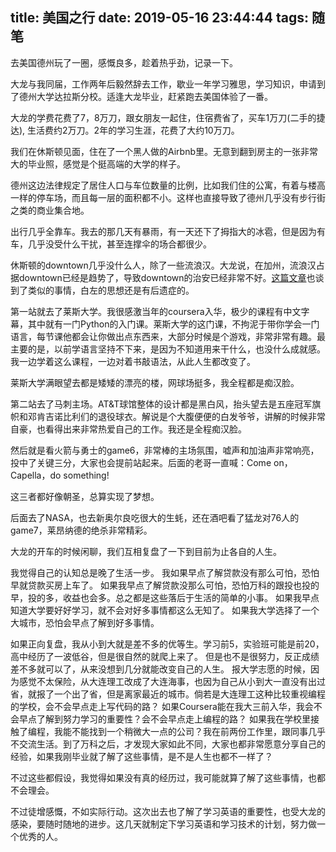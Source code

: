 title: 美国之行
date: 2019-05-16 23:44:44
tags: 随笔
---

去美国德州玩了一圈，感慨良多，趁着热乎劲，记录一下。<!--more-->

大龙与我同届，工作两年后毅然辞去工作，歇业一年学习雅思，学习知识，申请到了德州大学达拉斯分校。适逢大龙毕业，赶紧跑去美国体验了一番。

大龙的学费花费了7，8万刀，跟女朋友一起住，住宿费省了，买车1万刀(二手的捷达), 生活费约2万刀。2年的学习生涯，花费了大约10万刀。

我们在休斯顿见面，住在了一个黑人做的Airbnb里。无意到翻到房主的一张非常大的毕业照，感觉是个挺高端的大学的样子。

德州这边法律规定了居住人口与车位数量的比例，比如我们住的公寓，有着与楼高一样的停车场，而且每一层的面积都不小。这样也直接导致了德州几乎没有步行街之类的商业集合地。

出行几乎全靠车。我去的那几天有暴雨，有一天还下了拇指大的冰雹，但是因为有车，几乎没受什么干扰，甚至连撑伞的场合都很少。

休斯顿的downtown几乎没什么人，除了一些流浪汉。大龙说，在加州，流浪汉占据downtown已经是趋势了，导致downtown的治安已经非常不好。[这篇文章](https://mp.weixin.qq.com/s/pik_qmEOUTSuVx8L3WaXnQ)也谈到了类似的事情，白左的思想还是有后遗症的。

第一站就去了莱斯大学。我很感激当年的coursera入华，极少的课程有中文字幕，其中就有一门Python的入门课。莱斯大学的这门课，不拘泥于带你学会一门语言，每节课他都会让你做出点东西来，大部分时候是个游戏，非常非常有趣。最主要的是，以前学语言坚持不下来，是因为不知道用来干什么，也没什么成就感。我一边学着这么课程，一边对着书敲语法，从此人生都改变了。

莱斯大学满眼望去都是矮矮的漂亮的楼，网球场挺多，我全程都是痴汉脸。

第二站去了马刺主场。AT&T球馆整体的设计都是黑白风，抬头望去是五座冠军旗帜和邓肯吉诺比利们的退役球衣。解说是个大腹便便的白发爷爷，讲解的时候非常自豪，也看得出来非常热爱自己的工作。我还是全程痴汉脸。

然后就是看火箭与勇士的game6，非常棒的主场氛围，嘘声和加油声非常响亮，投中了关键三分，大家也会提前站起来。后面的老哥一直喊：Come on，Capella，do something!

这三者都好像朝圣，总算实现了梦想。

后面去了NASA，也去新奥尔良吃很大的生蚝，还在酒吧看了猛龙对76人的game7，莱昂纳德的绝杀非常精彩。

大龙的开车的时候闲聊，我们互相复盘了一下到目前为止各自的人生。

我觉得自己的认知总是晚了生活一步。
我如果早点了解贷款没有那么可怕，恐怕早就贷款买房上车了。
如果我早点了解贷款没那么可怕，恐怕万科的跟投也投的早，投的多，收益也会多。总之都是这些落后于生活的简单的小事。
如果我早点知道大学要好好学习，就不会对好多事情都这么无知了。
如果我大学选择了一个大城市，恐怕会早点了解到好多事情。

如果正向复盘，我从小到大就是差不多的优等生。学习前5，实验班可能是前20，高中经历了一波低谷，但是很自然的就爬上来了。
但是也不是很努力，反正成绩差不多就可以了，从来没想到几分就能改变自己的人生。
报大学志愿的时候，因为感觉不太保险，从大连理工改成了大连海事，也因为自己从小到大一直没有出过省，就报了一个出了省，但是离家最近的城市。倘若是大连理工这种比较重视编程的学校，会不会早点走上写代码的路？
如果Coursera能在我大三前入华，我会不会早点了解到努力学习的重要性？会不会早点走上编程的路？
如果我在学校里接触了编程，我能不能找到一个稍微大一点的公司？我在前两份工作里，跟同事几乎不交流生活。到了万科之后，才发现大家如此不同，大家也都非常愿意分享自己的经验，如果我刚毕业就了解了这些事情，是不是人生也都不一样了？

不过这些都假设，我觉得如果没有真的经历过，我可能就算了解了这些事情，也都不会理会。

不过徒增感慨，不如实际行动。这次出去也了解了学习英语的重要性，也受大龙的感染，要随时随地的进步。这几天就制定下学习英语和学习技术的计划，努力做一个优秀的人。
